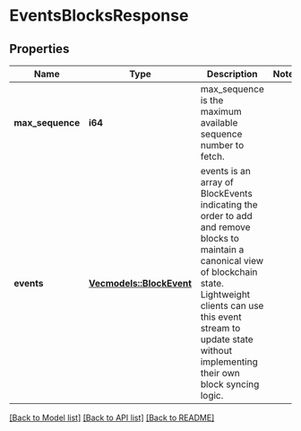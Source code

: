 # EventsBlocksResponse

## Properties

| Name             | Type                                         | Description                                                                                                                                                                                                                                         | Notes |
| ---------------- | -------------------------------------------- | --------------------------------------------------------------------------------------------------------------------------------------------------------------------------------------------------------------------------------------------------- | ----- |
| **max_sequence** | **i64**                                      | max_sequence is the maximum available sequence number to fetch.                                                                                                                                                                                     |       |
| **events**       | [**Vec<models::BlockEvent>**](BlockEvent.md) | events is an array of BlockEvents indicating the order to add and remove blocks to maintain a canonical view of blockchain state. Lightweight clients can use this event stream to update state without implementing their own block syncing logic. |       |

[[Back to Model list]](../README.md#documentation-for-models)
[[Back to API list]](../README.md#documentation-for-api-endpoints) [[Back to README]](../README.md)
